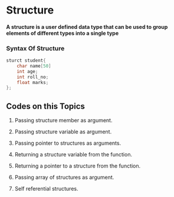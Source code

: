 


# Structure 



#### A structure is a user defined data type that can be used to group elements of different types into a single type

### Syntax Of Structure 

```c
sturct student{
	char name[50]
	int age;
	int roll_no;
	float marks;
};
```


## Codes on this Topics


1. Passing structure member as argument.

2. Passing structure variable as argument.

3. Passing pointer to structures as arguments.

4. Returning a structure variable from the function.

5. Returning a pointer to a structure from the function. 

6. Passing array of structures as argument.

7. Self referential structures.
